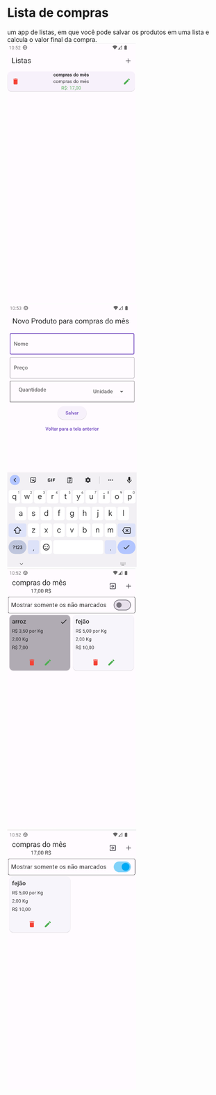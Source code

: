 <h1>Lista de compras</h1>
um app de listas, em que você pode salvar os produtos em uma lista e calcula o valor final da compra.
<img src= "lista_de_compras/example/homepage.png">
<img src= "lista_de_compras/example/novo_produto.png">
<img src= "lista_de_compras/example/produtos_marcados.png">
<img src= "lista_de_compras/example/produtos_desmarcados.png">
